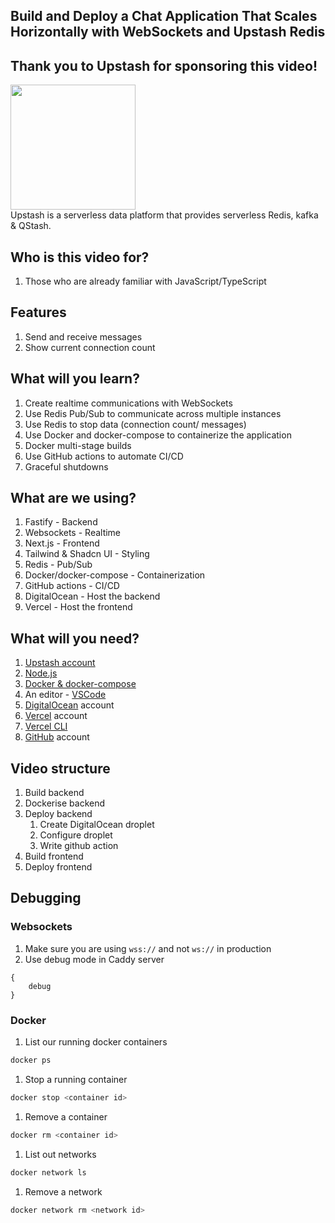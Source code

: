 ## Build and Deploy a Chat Application That Scales Horizontally with WebSockets and Upstash Redis

## Thank you to Upstash for sponsoring this video!
<img src="upstash-inc-vector-logo.png" width="200px" />
<br />
Upstash is a serverless data platform that provides serverless Redis, kafka & QStash.

## Who is this video for?
1. Those who are already familiar with JavaScript/TypeScript

## Features
1. Send and receive messages
1. Show current connection count

## What will you learn?
1. Create realtime communications with WebSockets
1. Use Redis Pub/Sub to communicate across multiple instances
1. Use Redis to stop data (connection count/ messages)
1. Use Docker and docker-compose to containerize the application
1. Docker multi-stage builds
1. Use GitHub actions to automate CI/CD
1. Graceful shutdowns

## What are we using?
1. Fastify - Backend
1. Websockets - Realtime 
1. Next.js - Frontend
1. Tailwind & Shadcn UI - Styling
1. Redis - Pub/Sub
1. Docker/docker-compose - Containerization
1. GitHub actions - CI/CD
1. DigitalOcean - Host the backend
1. Vercel - Host the frontend

## What will you need?
1. [Upstash account](https://upstash.com/)
1. [Node.js](https://nodejs.org/en)
1. [Docker & docker-compose](https://docs.docker.com/engine/install/)
1. An editor - [VSCode](https://code.visualstudio.com/)
1. [DigitalOcean](https://www.digitalocean.com/) account
1. [Vercel](https://vercel.com/) account
1. [Vercel CLI](https://vercel.com/docs/cli)
1. [GitHub](https://github.com) account


## Video structure
1. Build backend
1. Dockerise backend
1. Deploy backend
    1. Create DigitalOcean droplet
    1. Configure droplet
    1. Write github action
1. Build frontend
1. Deploy frontend 

## Debugging
### Websockets
1. Make sure you are using `wss://` and not `ws://` in production
2. Use debug mode in Caddy server
```
{
    debug
}
```

### Docker
1. List our running docker containers
```bash
docker ps
```
1. Stop a running container
```bash
docker stop <container id>
```

1. Remove a container
```bash
docker rm <container id>
```

1. List out networks
```bash
docker network ls
```

1. Remove a network
```bash
docker network rm <network id>
```